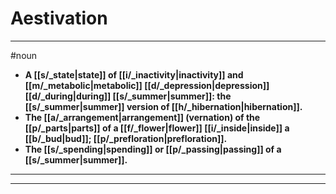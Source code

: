 # Aestivation
---
#noun
- **A [[s/_state|state]] of [[i/_inactivity|inactivity]] and [[m/_metabolic|metabolic]] [[d/_depression|depression]] [[d/_during|during]] [[s/_summer|summer]]: the [[s/_summer|summer]] version of [[h/_hibernation|hibernation]].**
- **The [[a/_arrangement|arrangement]] (vernation) of the [[p/_parts|parts]] of a [[f/_flower|flower]] [[i/_inside|inside]] a [[b/_bud|bud]]; [[p/_prefloration|prefloration]].**
- **The [[s/_spending|spending]] or [[p/_passing|passing]] of a [[s/_summer|summer]].**
---
---
